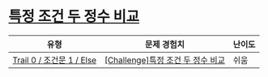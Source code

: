 # [특정 조건 두 정수 비교](https://www.codetree.ai/trails/complete/curated-cards/nl-pre-else-3)

|유형|문제 경험치|난이도|
|---|---|---|
|[Trail 0 / 조건문 1 / Else](https://www.codetree.ai/trail-info/codetree-101/)|[[Challenge]특정 조건 두 정수 비교](https://www.codetree.ai/trails/complete/curated-cards/nl-pre-else-3/)|쉬움|

